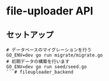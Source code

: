 # file-uploader API

## セットアップ

```
# データベースのマイグレーションを行う
GO_ENV=dev go run migrate/migrate.go
# 初期データの構築を行います
GO_ENV=dev go run seed/seed.go
```# fileuploader_backend
